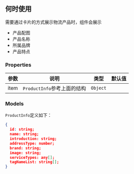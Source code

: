 ## 何时使用
需要通过卡片的方式展示物流产品时，组件会展示

* 产品配图
* 产品名称
* 所属品牌
* 产品特点

### Properties

| 参数        | 说明                             | 类型               | 默认值 |
| ----------- | -------------------------------- | ------------------ | ------ |
| item        | `ProductInfo`参考上面的结构         | `Object`            |        |

### Models

`ProductInfo`定义如下：

```json
{
  id: string;
  name: string;
  introduction: string;
  addressType: number;
  brand: string;
  image: string;
  serviceTypes: any[];
  tagNameList: string[];
}
```

